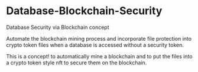# Database-Blockchain-Security
Database Security via Blockchain concept

Automate the blockchain mining process and incorporate file protection into crypto token files when a database is accessed without a security token.

This is a concept! to automatically mine a blockchain and to put the files into a crypto token style nft to secure them on the blockchain.
